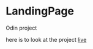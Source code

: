 # LandingPage
Odin project

here is to look at the project <a href = "muratyardimci.github.io/LandingPage/index.html">live</a>
